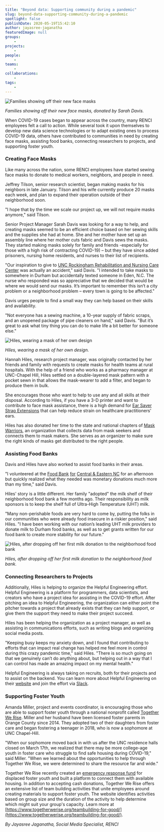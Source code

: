 ```yaml
---
title: "Beyond data: Supporting community during a pandemic"
slug: beyond-data-supporting-community-during-a-pandemic
spotlight: false
publishDate: 2020-05-19T15:42:10
author: jayasree-jaganatha
featuredImage: null
groups:
    - 
projects:
    - 
people:
    - 
teams: 
    - 
collaborations:
    - 
tags:
    - 
---
```


![Families showing off their new face masks](https://renci.org/wp-content/uploads/2020/05/Photo-Collages-for-Blogs-1024x819.png)

_Families showing off their new face masks, donated by Sarah Davis._

When COVID-19 cases began to appear across the country, many RENCI employees felt a call to action. While several took it upon themselves to develop new data science technologies or to adapt existing ones to process COVID-19 data, others have contributed to communities in need by creating face masks, assisting food banks, connecting researchers to projects, and supporting foster youth.

### Creating Face Masks

Like many across the nation, some RENCI employees have started sewing face masks to donate to medical workers, neighbors, and people in need.

Jeffrey Tilson, senior research scientist, began making masks for his neighbors in late January. Tilson and his wife currently produce 20 masks each week, and plan to expand their operation outside of their neighborhood soon.

"I hope that by the time we scale our project up, we will not require masks anymore," said Tilson.

Senior Project Manager Sarah Davis was looking for a way to help, and creating masks seemed to be an efficient choice based on her sewing skills and the supplies she had at home. She and her mother have set up an assembly line where her mother cuts fabric and Davis sews the masks. They started making masks solely for family and friends -especially for those with a high risk of contracting COVID-19) – but they have since added prisoners, nursing home residents, and nurses to their list of recipients. 

"Our inspiration to give to [UNC Rockingham Rehabilitation and Nursing Care Center](https://www.uncrockingham.org/locations/profile/unc-rockingham-rehabilitation-and-nursing-care-center/) was actually an accident," said Davis. "I intended to take masks to somewhere in Durham but accidentally texted someone in Eden, N.C. The nurse who responded was so appreciative that we decided that would be where we would send our masks. It’s important to remember this isn’t a city problem or a neighborhood problem – every town is going to be affected."

Davis urges people to find a small way they can help based on their skills and availability. 

"Not everyone has a sewing machine, a 10-year supply of fabric scraps, and an unopened package of pipe cleaners on hand," said Davis. "But it’s great to ask what tiny thing you can do to make life a bit better for someone else."

![Hiles, wearing a mask of her own design](https://renci.org/wp-content/uploads/2020/05/image-1-1022x1024.png)

_Hiles, wearing a mask of her own design._

Hannah Hiles, research project manager, was originally contacted by her friends and family with requests to create masks for health teams at rural hospitals. With the help of a friend who works as a pharmacy manager at UNC-Chapel Hill, Hiles settled on a double-layered mask pattern with a pocket sewn in that allows the mask-wearer to add a filter, and began to produce them in bulk.

She encourages those who want to help to use any and all skills at their disposal. According to Hiles, if you have a 3-D printer and want to contribute to face mask assistance, there is a high demand for [Ear Saver Strap Extensions](https://3dprint.nih.gov/discover/3dpx-013759) that can help reduce strain on healthcare practitioners' ears.

Hiles has also donated her time to the state and national chapters of [Mask Warriors](https://facemaskwarriors.com/), an organization that collects data from mask seekers and connects them to mask makers. She serves as an organizer to make sure the right kinds of masks get distributed to the right people.

### Assisting Food Banks

Davis and Hiles have also worked to assist food banks in their areas.

"I volunteered at the [Food Bank](https://foodbankcenc.org/) [for](https://foodbankcenc.org/) [Central & Eastern NC](https://foodbankcenc.org/) for an afternoon but quickly realized what they needed was monetary donations much more than my time," said Davis.

Hiles' story is a little different. Her family "adopted" the milk shelf of their neighborhood food bank a few months ago. Their responsibility as milk sponsors is to keep the shelf full of Ultra-High Temperature (UHT) milk.

"Many non-perishable foods are very hard to come by, putting the folks in our communities who were already food insecure in a riskier position," said Hiles. "I have been working with our nation’s leading UHT milk providers to donate milk to Durham food banks, as well as to get grants written for our food bank to create more stability for our future."

![Hiles, after dropping off her first milk donation to the neighborhood food bank](https://renci.org/wp-content/uploads/2020/05/image.png)

_Hiles, after dropping off her first milk donation to the neighborhood food bank._

### Connecting Researchers to Projects

Additionally, Hiles is helping to organize the Helpful Engineering effort. Helpful Engineering is a platform for programmers, data scientists, and creators who have a project idea for assisting in the COVID-19 effort. After pitching an idea to Helpful Engineering, the organization can either point the pitcher towards a project that already exists that they can help support, or give them the support they need to make their project succeed. 

Hiles has been helping the organization as a project manager, as well as assisting in communications efforts, such as writing blogs and organizing social media posts.

"Keeping busy keeps my anxiety down, and I found that contributing to efforts that can impact real change has helped me feel more in control during this crazy pandemic time," said Hiles. "There is so much going on that we genuinely can’t do anything about, but helping out in a way that I can control has made an amazing impact on my mental health."

Helpful Engineering is always taking on recruits, both for their projects and to assist on the backend. You can learn more about Helpful Engineering on their [website](https://www.helpfulengineering.org/) and join the effort via [Slack](https://www.helpfulengineering.org/volunteer/).

### Supporting Foster Youth

Amanda Miller, project and events coordinator, is encouraging those who are able to support foster youth through a national nonprofit called [Together We Rise](https://www.togetherwerise.org/). Miller and her husband have been licensed foster parents in Orange County since 2014\. They adopted two of their daughters from foster care and began fostering a teenager in 2018, who is now a sophomore at UNC Chapel-Hill. 

"When our sophomore moved back in with us after the UNC residence halls closed on March 17th, we realized that there may be more college-age youth in foster care who struggle to find safe housing during COVID-19," said Miller. "When we learned about the opportunities to help through Together We Rise, we were determined to share the resource far and wide."

Together We Rise recently created an [emergency response fund](https://www.togetherwerise.org/help-displaced-students/) for displaced foster youth and built a platform to connect them with available housing. In addition to accepting cash donations, Together We Rise offers an extensive list of team building activities that unite employees around creating materials to support foster youth. The website identifies activities based on group size and the duration of the activity to help determine which might suit your group's capacity. Learn more at [https://www.togetherwerise.org/teambuilding-for-good/](https://www.togetherwerise.org/teambuilding-for-good/).  

_By Jayasree Jaganatha, Social Media Specialist, RENCI_